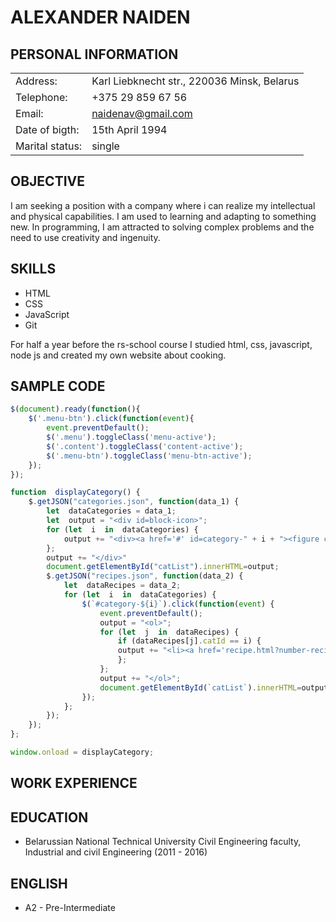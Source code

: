 # ALEXANDER NAIDEN

## PERSONAL INFORMATION
|               |                                             |
|---------------|---------------------------------------------|
|Address:       |Karl Liebknecht str., 220036 Minsk, Belarus  |
|Telephone:     |+375 29 859 67 56                            |
|Email:         |naidenav@gmail.com                           |
|Date of bigth: |15th April 1994                              |
|Marital status:|single                                       |

## OBJECTIVE
I am seeking a position with a company where i can realize my intellectual and physical capabilities. I am used to learning and adapting to something new. In programming, I am attracted to solving complex problems and the need to use creativity and ingenuity.

## SKILLS
- HTML
- CSS
- JavaScript
- Git

For half a year before the rs-school course I studied html, css, javascript, node js and created my own website about cooking.

## SAMPLE CODE
```javascript
$(document).ready(function(){
	$('.menu-btn').click(function(event){
		event.preventDefault();
		$('.menu').toggleClass('menu-active');
		$('.content').toggleClass('content-active');
		$('.menu-btn').toggleClass('menu-btn-active');
	});
});

function  displayCategory() {
	$.getJSON("categories.json", function(data_1) {
		let  dataCategories = data_1;
		let  output = "<div id=block-icon>";
		for (let  i  in  dataCategories) {
			output += "<div><a href='#' id=category-" + i + "><figure class='categories-icon'><img src='" + dataCategories[i].icon + "' width=100px height=100px><figcaption>" + dataCategories[i].name + "</figcaption></figure></a></div>";
		};
		output += "</div>"
		document.getElementById("catList").innerHTML=output; 
		$.getJSON("recipes.json", function(data_2) {
			let  dataRecipes = data_2;
			for (let  i  in  dataCategories) {
				$(`#category-${i}`).click(function(event) {
					event.preventDefault();
					output = "<ol>";
					for (let  j  in  dataRecipes) {
						if (dataRecipes[j].catId == i) {
						output += "<li><a href='recipe.html?number-recipe=" + j + "' id=recipe-" + j + ">" + dataRecipes[j].recipename + "</a>";
						};
					};
					output += "</ol>";
					document.getElementById(`catList`).innerHTML=output;
				});
			};
		});
	});
};

window.onload = displayCategory;
```
## WORK EXPERIENCE

## EDUCATION
- Belarussian National Technical University
Civil Engineering faculty, Industrial and civil Engineering (2011 - 2016)

## ENGLISH
- A2 - Pre-Intermediate